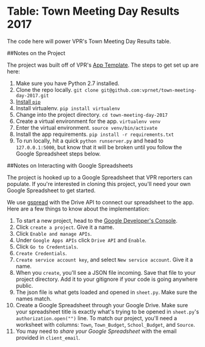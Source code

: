 # Table: Town Meeting Day Results 2017

The code here will power VPR's Town Meeting Day Results table.


##Notes on the Project

The project was built off of VPR's [App Template](https://github.com/vprnet/app-template). The steps to get set up are here:

1. Make sure you have Python 2.7 installed.
1. Clone the repo locally. `git clone git@github.com:vprnet/town-meeting-day-2017.git`
1. [Install `pip`](https://pip.pypa.io/en/latest/installing.html)
1. Install virtualenv. `pip install virtualenv`
1. Change into the project directory. `cd town-meeting-day-2017`
1. Create a virtual environment for the app. `virtualenv venv`
1. Enter the virtual environment. `source venv/bin/activate`
1. Install the app requirements. `pip install -r requirements.txt`
1. To run locally, hit a quick	`python runserver.py` and head to `127.0.0.1:5000`, but know that it will be broken until you follow the Google Spreadsheet steps below.


##Notes on Interacting with Google Spreadsheets

The project is hooked up to a Google Spreadsheet that VPR reporters can populate. If you're interested in cloning this project, you'll need your own Google Spreadsheet to get started.

We use [gspread](https://github.com/burnash/gspread) with the Drive API to connect our spreadsheet to the app. Here are a few things to know about the implementation:

1. To start a new project, head to the [Google Developer's Console](https://console.developers.google.com/project).
1. Click `create a project`. Give it a name.
1. Click `Enable and manage APIs`.
1. Under `Google Apps APIs` click `Drive API` and `Enable`.
1. Click `Go to Credentials`.
1. `Create Credentials`.
1. `Create service account key`, and select `New service account`. Give it a name.
1. When you `create`, you'll see a JSON file incoming. Save that file to your project directory. Add it to your gitignore if your code is going anywhere public.
1. The json file is what gets loaded and opened in `sheet.py`. Make sure the names match.
1. Create a Google Spreadsheet through your Google Drive. Make sure your spreadsheet title is exactly what's trying to be opened in `sheet.py`'s `authorization.open("")` line. To match our project, you'll need a worksheet with columns: `Town`, `Town_Budget`, `School_Budget`, and `Source`.
1. You may need to *share your Google Spreadsheet* with the email provided in `client_email`.
